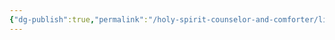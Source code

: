 ```yaml
---
{"dg-publish":true,"permalink":"/holy-spirit-counselor-and-comforter/limits-to-therapy/","created":"","updated":""}
---
```


